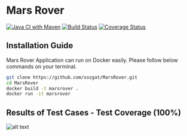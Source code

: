 # Mars Rover

[![Java CI with Maven](https://github.com/sozgat/MarsRover/actions/workflows/maven.yml/badge.svg?branch=master)](https://github.com/sozgat/MarsRover/actions/workflows/maven.yml)
[![Build Status](https://app.travis-ci.com/sozgat/MarsRover.svg?token=NLW8yzhsSqsbsxppE8Th&branch=master)](https://app.travis-ci.com/sozgat/MarsRover)
[![Coverage Status](https://coveralls.io/repos/github/sozgat/MarsRover/badge.svg?branch=master)](https://coveralls.io/github/sozgat/MarsRover?branch=master)

## Installation Guide
Mars Rover Application can run on Docker easily. Please follow below commands on your terminal.

```bash
git clone https://github.com/sozgat/MarsRover.git
cd MarsRover
docker build -t marsrover .
docker run -it marsrover
```

## Results of Test Cases - Test Coverage (100%)

![alt text](https://www.kampuskod.com/wp-content/uploads/2022/01/Screen-Shot-2022-01-08-at-01.52.02.png)


